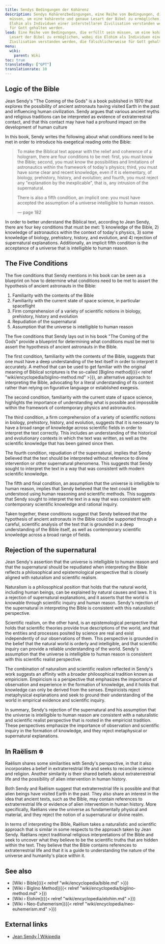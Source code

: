 ```yaml
---
title: Sendys Bedingungen der Kohärenz
description: Sendys Kohärenzbedingungen, eine Reihe von Bedingungen, die erfüllt sein
  müssen, um eine kohärente und genaue Lesart der Bibel zu ermöglichen, wobei die
  Elohim als Individuen einer interstellaren Zivilisation verstanden werden, die fälschlicherweise
  für Gott gehalten werden.
lead: Eine Reihe von Bedingungen, die erfüllt sein müssen, um eine kohärente und genaue
  Lesart der Bibel zu ermöglichen, wobei die Elohim als Individuen einer interstellaren
  Zivilisation verstanden werden, die fälschlicherweise für Gott gehalten werden.
menu:
  wiki:
    parent: Wiki
toc: true
translatedby: ["GPT"]
translationrate: 10
---
```


## Logic of the Bible

Jean Sendy's "The Coming of the Gods" is a book published in 1970 that explores the possibility of ancient astronauts having visited Earth in the past and influencing human civilization. Sendy argues that various ancient myths and religious traditions can be interpreted as evidence of extraterrestrial contact, and that this contact may have had a profound impact on the development of human culture

In this book, Sendy writes the following about what conditions need to be met in order to introduce his exegetical reading onto the Bible:

> To make the Biblical text appear with the relief and coherence of a hologram, there are four conditions to be met: first, you must know the Bible; second, you must know the possibilities and limitations of astronautics within the framework of today's physics; third, you must have some clear and recent knowledge, even if it is elementary, of biology, prehistory, history, and evolution; and fourth, you must reject any "explanation by the inexplicable", that is, any intrusion of the supernatural.
>
> There is also a fifth condition, an implicit one: you must have accepted the assumption of a universe intelligible to human reason.
>
> — page 182

In order to better understand the Biblical text, according to Jean Sendy, there are four key conditions that must be met: 1) knowledge of the Bible, 2) knowledge of astronautics within the context of today's physics, 3) some knowledge of biology, prehistory, history, and evolution, and 4) rejection of supernatural explanations. Additionally, an implicit fifth condition is the acceptance of a universe that is intelligible to human reason.

## The Five Conditions

The five conditions that Sendy mentions in his book can be seen as a blueprint on how to determine what conditions need to be met to assert the hypothesis of ancient astronauts in the Bible:

1. Familiarity with the contents of the Bible
2. Familiarity with the current state of space science, in particular spaceflight
3. Firm comprehension of a variety of scientific notions in biology, prehistory, history and evolution
4. Repudiation of the supernatural
5. Assumption that the universe is intelligible to human reason

The five conditions that Sendy lays out in his book "The Coming of the Gods" provide a blueprint for determining what conditions must be met to assert the hypothesis of ancient astronauts in the Bible.

The first condition, familiarity with the contents of the Bible, suggests that one must have a deep understanding of the text itself in order to interpret it accurately. A method that can be used to get familiar with the original meaning of Biblical scriptures is the so-called [Biglino method]({{< relref "wiki/encyclopedia/biglino-method.md" >}}), an alternative approach to interpreting the Bible, advocating for a literal understanding of its content rather than relying on figurative language or established exegesis.

The second condition, familiarity with the current state of space science, highlights the importance of understanding what is possible and impossible within the framework of contemporary physics and astronautics.

The third condition, a firm comprehension of a variety of scientific notions in biology, prehistory, history, and evolution, suggests that it is necessary to have a broad range of knowledge across scientific fields in order to interpret the text correctly. This includes an understanding of the historical and evolutionary contexts in which the text was written, as well as the scientific knowledge that has been gained since then.

The fourth condition, repudiation of the supernatural, implies that Sendy believed that the text should be interpreted without reference to divine intervention or other supernatural phenomena. This suggests that Sendy sought to interpret the text in a way that was consistent with modern scientific knowledge.

The fifth and final condition, an assumption that the universe is intelligible to human reason, implies that Sendy believed that the text could be understood using human reasoning and scientific methods. This suggests that Sendy sought to interpret the text in a way that was consistent with contemporary scientific knowledge and rational inquiry.

Taken together, these conditions suggest that Sendy believed that the hypothesis of ancient astronauts in the Bible could be supported through a careful, scientific analysis of the text that is grounded in a deep understanding of the Bible itself, as well as contemporary scientific knowledge across a broad range of fields.

## Rejection of the supernatural

Jean Sendy's assertion that the universe is intelligible to human reason and that the supernatural should be repudiated when interpreting the Bible reflects a philosophical and epistemological perspective that is closely aligned with naturalism and scientific realism.

Naturalism is a philosophical position that holds that the natural world, including human beings, can be explained by natural causes and laws. It is a rejection of supernatural explanations, and it asserts that the world is knowable through scientific inquiry and human reason. Sendy's rejection of the supernatural in interpreting the Bible is consistent with this naturalistic perspective.

Scientific realism, on the other hand, is an epistemological perspective that holds that scientific theories provide true descriptions of the world, and that the entities and processes posited by science are real and exist independently of our observations of them. This perspective is grounded in the belief that the natural world is orderly and intelligible, and that scientific inquiry can provide a reliable understanding of the world. Sendy's assumption that the universe is intelligible to human reason is consistent with this scientific realist perspective.

The combination of naturalism and scientific realism reflected in Sendy's work suggests an affinity with a broader philosophical tradition known as empiricism. Empiricism is a perspective that emphasizes the importance of observation and experience in the formation of knowledge, and it holds that knowledge can only be derived from the senses. Empiricists reject metaphysical explanations and seek to ground their understanding of the world in empirical evidence and scientific inquiry.

In summary, Sendy's rejection of the supernatural and his assumption that the universe is intelligible to human reason are consistent with a naturalistic and scientific realist perspective that is rooted in the empiricist tradition. These perspectives emphasize the importance of observation and scientific inquiry in the formation of knowledge, and they reject metaphysical or supernatural explanations.

## In Raëlism 🔯

Raëlism shares some similarities with Sendy's perspective, in that it also incorporates a belief in extraterrestrial life and seeks to reconcile science and religion. Another similarity is their shared beliefs about extraterrestrial life and the possibility of alien intervention in human history.

Both Sendy and Raëlism suggest that extraterrestrial life is possible and that alien beings have visited Earth in the past. They also share an interest in the idea that ancient texts, such as the Bible, may contain references to extraterrestrial life or evidence of alien intervention in human history. More specifically, Raëlians view the universe as fundamentally physical and material, and they reject the notion of a supernatural or divine realm.

In terms of interpreting the Bible, Raëlism takes a naturalistic and scientific approach that is similar in some respects to the approach taken by Jean Sendy. Raëlians reject traditional religious interpretations of the Bible and seek to uncover what they believe to be the scientific truths that are hidden within the text. They believe that the Bible contains references to extraterrestrial life and that it is a guide to understanding the nature of the universe and humanity's place within it.

## See also

- [Wiki › Bible]({{< relref "wiki/encyclopedia/bible.md" >}})
- [Wiki › Biglino Method]({{< relref "wiki/encyclopedia/biglino-method.md" >}})
- [Wiki › Elohim]({{< relref "wiki/encyclopedia/elohim.md" >}})
- [Wiki › Neo-Euhemerism]({{< relref "wiki/encyclopedia/neo-euhemerism.md" >}})

## External links

- [Jean Sendy | Wikipedia](https://en.wikipedia.org/wiki/Jean_Sendy)
